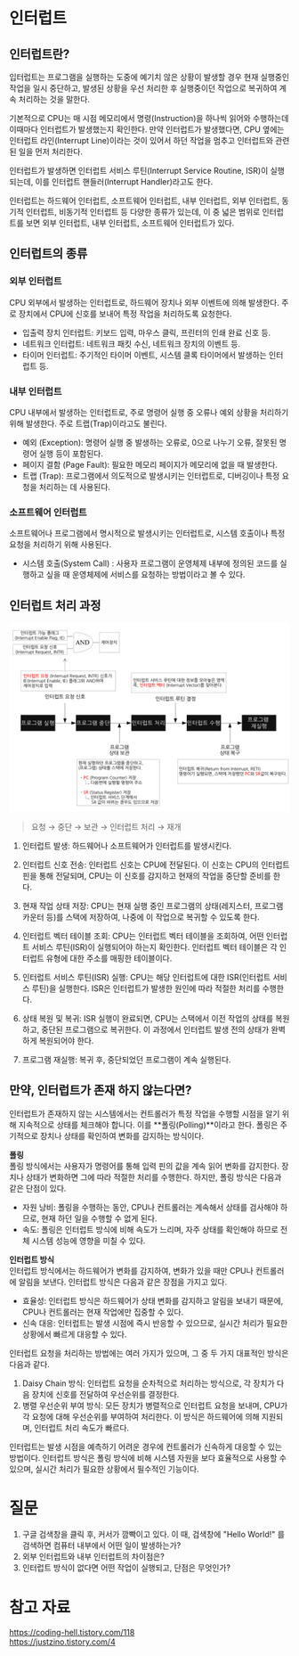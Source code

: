 # 인터럽트

## 인터럽트란?

입터럽트는 프로그램을 실행하는 도중에 예기치 않은 상황이 발생할 경우 현재 실행중인 작업을 일시 중단하고, 발생된 상황을 우선 처리한 후 실행중이던 작업으로 복귀하여 계속 처리하는 것을 말한다.

기본적으로 CPU는 매 시점 메모리에서 명령(Instruction)을 하나씩 읽어와 수행하는데 이때마다 인터럽트가 발생했는지 확인한다. 만약 인터럽트가 발생했다면, CPU 옆에는 인터럽트 라인(Interrupt Line)이라는 것이 있어서 하던 작업을 멈추고 인터럽트와 관련된 일을 먼저 처리한다.

인터럽트가 발생하면 인터럽트 서비스 루틴(Interrupt Service Routine, ISR)이 실행되는데, 이를 인터럽트 핸들러(Interrupt Handler)라고도 한다.

인터럽트는 하드웨어 인터럽트, 소프트웨어 인터럽트, 내부 인터럽트, 외부 인터럽트, 동기적 인터럽트, 비동기적 인터럽트 등 다양한 종류가 있는데, 이 중 넓은 범위로 인터럽트를 보면 외부 인터럽트, 내부 인터럽트, 소프트웨어 인터럽트가 있다.

## 인터럽트의 종류

### 외부 인터럽트

CPU 외부에서 발생하는 인터럽트로, 하드웨어 장치나 외부 이벤트에 의해 발생한다. 주로 장치에서 CPU에 신호를 보내어 특정 작업을 처리하도록 요청한다.

- 입출력 장치 인터럽트: 키보드 입력, 마우스 클릭, 프린터의 인쇄 완료 신호 등.
- 네트워크 인터럽트: 네트워크 패킷 수신, 네트워크 장치의 이벤트 등.
- 타이머 인터럽트: 주기적인 타이머 이벤트, 시스템 클록 타이머에서 발생하는 인터럽트 등.

### 내부 인터럽트

CPU 내부에서 발생하는 인터럽트로, 주로 명령어 실행 중 오류나 예외 상황을 처리하기 위해 발생한다. 주로 트랩(Trap)이라고도 불린다.

- 예외 (Exception): 명령어 실행 중 발생하는 오류로, 0으로 나누기 오류, 잘못된 명령어 실행 등이 포함된다.
- 페이지 결함 (Page Fault): 필요한 메모리 페이지가 메모리에 없을 때 발생한다.
- 트랩 (Trap): 프로그램에서 의도적으로 발생시키는 인터럽트로, 디버깅이나 특정 요청을 처리하는 데 사용된다.

### 소프트웨어 인터럽트

소프트웨어나 프로그램에서 명시적으로 발생시키는 인터럽트로, 시스템 호출이나 특정 요청을 처리하기 위해 사용된다.

- 시스템 호출(System Call) : 사용자 프로그램이 운영체제 내부에 정의된 코드를 실행하고 싶을 때 운영체제에 서비스를 요청하는 방법이라고 볼 수 있다.

## 인터럽트 처리 과정

![alt text](images/인터럽트%20과정.png)

> 요청 → 중단 → 보관 → 인터럽트 처리 → 재개

1. 인터럽트 발생: 하드웨어나 소프트웨어가 인터럽트를 발생시킨다.

2. 인터럽트 신호 전송: 인터럽트 신호는 CPU에 전달된다. 이 신호는 CPU의 인터럽트 핀을 통해 전달되며, CPU는 이 신호를 감지하고 현재의 작업을 중단할 준비를 한다.

3. 현재 작업 상태 저장: CPU는 현재 실행 중인 프로그램의 상태(레지스터, 프로그램 카운터 등)를 스택에 저장하여, 나중에 이 작업으로 복귀할 수 있도록 한다.

4. 인터럽트 벡터 테이블 조회: CPU는 인터럽트 벡터 테이블을 조회하여, 어떤 인터럽트 서비스 루틴(ISR)이 실행되어야 하는지 확인한다. 인터럽트 벡터 테이블은 각 인터럽트 유형에 대한 주소를 매핑한 테이블이다.

5. 인터럽트 서비스 루틴(ISR) 실행: CPU는 해당 인터럽트에 대한 ISR(인터럽트 서비스 루틴)을 실행한다. ISR은 인터럽트가 발생한 원인에 따라 적절한 처리를 수행한다.

6. 상태 복원 및 복귀: ISR 실행이 완료되면, CPU는 스택에서 이전 작업의 상태를 복원하고, 중단된 프로그램으로 복귀한다. 이 과정에서 인터럽트 발생 전의 상태가 완벽하게 복원되어야 한다.

7. 프로그램 재실행: 복귀 후, 중단되었던 프로그램이 계속 실행된다.

## 만약, 인터럽트가 존재 하지 않는다면?

인터럽트가 존재하지 않는 시스템에서는 컨트롤러가 특정 작업을 수행할 시점을 알기 위해 지속적으로 상태를 체크해야 합니다. 이를 **폴링(Polling)**이라고 한다. 폴링은 주기적으로 장치나 상태를 확인하여 변화를 감지하는 방식이다.

**폴링**  
폴링 방식에서는 사용자가 명령어를 통해 입력 핀의 값을 계속 읽어 변화를 감지한다. 장치나 상태가 변화하면 그에 따라 적절한 처리를 수행한다. 하지만, 폴링 방식은 다음과 같은 단점이 있다.

- 자원 낭비: 폴링을 수행하는 동안, CPU나 컨트롤러는 계속해서 상태를 검사해야 하므로, 현재 하던 일을 수행할 수 없게 된다.
- 속도: 폴링은 인터럽트 방식에 비해 속도가 느리며, 자주 상태를 확인해야 하므로 전체 시스템 성능에 영향을 미칠 수 있다.

**인터럽트 방식**  
인터럽트 방식에서는 하드웨어가 변화를 감지하여, 변화가 있을 때만 CPU나 컨트롤러에 알림을 보낸다. 인터럽트 방식은 다음과 같은 장점을 가지고 있다.

- 효율성: 인터럽트 방식은 하드웨어가 상태 변화를 감지하고 알림을 보내기 때문에, CPU나 컨트롤러는 현재 작업에만 집중할 수 있다.
- 신속 대응: 인터럽트는 발생 시점에 즉시 반응할 수 있으므로, 실시간 처리가 필요한 상황에서 빠르게 대응할 수 있다.

인터럽트 요청을 처리하는 방법에는 여러 가지가 있으며, 그 중 두 가지 대표적인 방식은 다음과 같다.

1. Daisy Chain 방식: 인터럽트 요청을 순차적으로 처리하는 방식으로, 각 장치가 다음 장치에 신호를 전달하여 우선순위를 결정한다.
2. 병렬 우선순위 부여 방식: 모든 장치가 병렬적으로 인터럽트 요청을 보내며, CPU가 각 요청에 대해 우선순위를 부여하여 처리한다. 이 방식은 하드웨어에 의해 지원되며, 인터럽트 처리 속도가 빠르다.

인터럽트는 발생 시점을 예측하기 어려운 경우에 컨트롤러가 신속하게 대응할 수 있는 방법이다. 인터럽트 방식은 폴링 방식에 비해 시스템 자원을 보다 효율적으로 사용할 수 있으며, 실시간 처리가 필요한 상황에서 필수적인 기능이다.

# 질문

1. 구글 검색창을 클릭 후, 커서가 깜빡이고 있다. 이 때, 검색창에 "Hello World!" 를 검색하면 컴퓨터 내부에서 어떤 일이 발생하는가?
2. 외부 인터럽트와 내부 인터럽트의 차이점은?
3. 인터럽트 방식이 없다면 어떤 작업이 실행되고, 단점은 무엇인가?

# 참고 자료

https://coding-hell.tistory.com/118  
https://justzino.tistory.com/4
